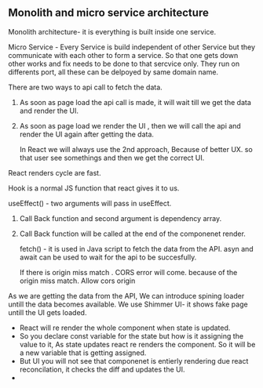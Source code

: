 ## Monolith and micro service architecture

Monolith architecture- it is everything is built inside one service.

Micro Service - Every Service is build independent of other Service 
but they communicate with each other to form a service. So that one gets down other works and fix needs to be done to that sercvice only.
They run on differents port, all these can be delpoyed by same domain name.



There are two ways to api call to fetch the data.

1. As soon as page load the api call is made, it will wait till we get the data and render the UI.
2. As soon as page load we render the UI , then we will call the api and render the UI again after getting the data.

   In React we will always use the 2nd approach, Because of better UX. so that user see somethings and then we get the correct UI.

React renders cycle are fast.

Hook is a normal JS function that react gives it to us.

useEffect() - two arguments will pass in useEffect.
1. Call Back function and second argument is dependency array.
2. Call Back function will be called at the end of the componenet render.

   fetch() - it is used in Java script to fetch the data from the API.
   asyn and await can be used to wait for the api to be succesfully.

   If there is origin miss match . CORS error will come. because of the origin miss match.
   Allow cors origin

As we are getting the data from the API, We can introduce spining loader untill the data becomes available.
We use Shimmer UI- it shows fake page untill the UI gets loaded.

- React will re render the whole component when state is updated.
- So you declare const variable for the state but how is it assigning the value to it, As state updates react re renders the component. So it will be a new variable that is getting assigned.
- But UI you will not see that componenet is entierly rendering due react reconcilation, it checks the diff and updates the UI.
- 

